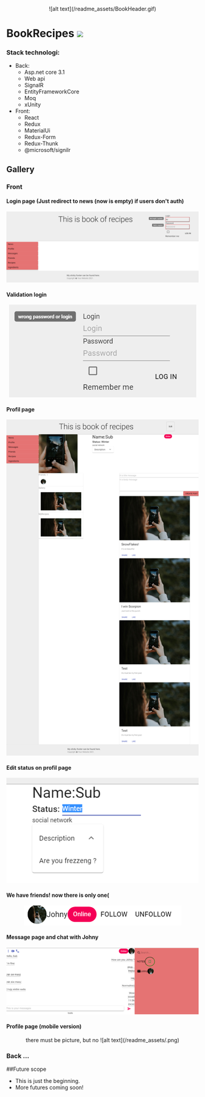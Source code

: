 <p align="center">
 ![alt text](/readme_assets/BookHeader.gif)
 </p>
<h1>
BookRecipes <img src="https://img.shields.io/badge/app-v1-brightgreen">
</h1>

<h3>Stack technologi:</h3>

* Back:
  * Asp.net core 3.1
  * Web api
  * SignalR
  * EntityFrameworkCore
  * Moq
  * xUnity
* Front:
  * React
  * Redux
  * MaterialUi
  * Redux-Form
  * Redux-Thunk
  * @microsoft/signilr  

<h2>Gallery</h2>
<h3>Front</h3>
 <h4>Login page (Just redirect to news (now is empty) if users don't auth)</h4>
<p align="center">
 <img src="/readme_assets/main_login.png">
 </p>
  <h4>Validation login</h4>
<p align="center">
 <img src="/readme_assets/login_validation.png">
 </p>
  <h4>Profil page</h4>
<p align="center">
 <img src="/readme_assets/profile_subzero.png">
 </p>
  <h4>Edit status on profil page</h4>
<p align="center">
 <img src="/readme_assets/edit_status.png">
 </p>
  <h4>We have friends! now there is only one(</h4>
<p align="center">
 <img src="/readme_assets/friends.png">
 </p>
  <h4>Message page and chat with Johny</h4>
<p align="center">
 <img src="/readme_assets/messages_with_johny_cage.png">
 </p>
  <h4>Profile page (mobile version)</h4>
<p align="center">
 there must be picture, but no
 ![alt text](/readme_assets/.png)
 </p>
 <h3>Back ...</h3>
 
##Future scope
- This is just the beginning.
- More futures coming soon!


